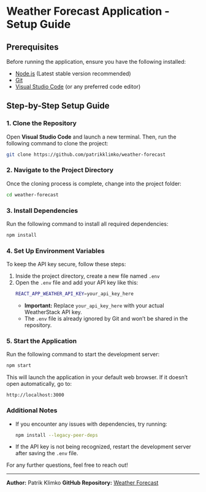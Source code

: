 # Weather Forecast Application - Setup Guide

## Prerequisites
Before running the application, ensure you have the following installed:
- [Node.js](https://nodejs.org/) (Latest stable version recommended)
- [Git](https://git-scm.com/)
- [Visual Studio Code](https://code.visualstudio.com/) (or any preferred code editor)

## Step-by-Step Setup Guide

### 1. Clone the Repository
Open **Visual Studio Code** and launch a new terminal. Then, run the following command to clone the project:
```sh
git clone https://github.com/patrikklimko/weather-forecast
```

### 2. Navigate to the Project Directory
Once the cloning process is complete, change into the project folder:
```sh
cd weather-forecast
```

### 3. Install Dependencies
Run the following command to install all required dependencies:
```sh
npm install
```

### 4. Set Up Environment Variables
To keep the API key secure, follow these steps:
1. Inside the project directory, create a new file named `.env`
2. Open the `.env` file and add your API key like this:
   ```sh
   REACT_APP_WEATHER_API_KEY=your_api_key_here
   ```
   - **Important:** Replace `your_api_key_here` with your actual WeatherStack API key.
   - The `.env` file is already ignored by Git and won’t be shared in the repository.

### 5. Start the Application
Run the following command to start the development server:
```sh
npm start
```

This will launch the application in your default web browser. If it doesn’t open automatically, go to:
```
http://localhost:3000
```

### Additional Notes
- If you encounter any issues with dependencies, try running:
  ```sh
  npm install --legacy-peer-deps
  ```
- If the API key is not being recognized, restart the development server after saving the `.env` file.

For any further questions, feel free to reach out!

---
**Author:** Patrik Klimko
**GitHub Repository:** [Weather Forecast](https://github.com/patrikklimko/weather-forecast)

